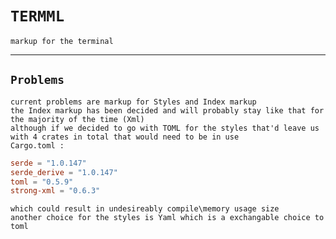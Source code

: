 # `` TERMML ``
`` markup for the terminal ``

---
## `` Problems ``
``current problems are markup for Styles and Index markup ``</br>``
the Index markup has been decided and will probably stay like that for the majority of the time (Xml) ``</br>``
although if we decided to go with TOML for the styles that'd leave us with 4 crates in total that would need to be in use
``</br>`` Cargo.toml : ``
```toml
serde = "1.0.147"
serde_derive = "1.0.147"
toml = "0.5.9"
strong-xml = "0.6.3"
 ```
``which could result in undesireably compile\memory usage size
``</br> ``
another choice for the styles is Yaml which is a exchangable choice to toml ``